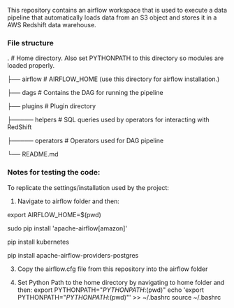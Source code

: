 This repository contains an airflow workspace that is used to execute a data pipeline that automatically loads data from an S3 object and stores it in a AWS Redshift data warehouse.

### File structure

.			      # Home directory. Also set PYTHONPATH to this directory so modules are loaded properly.

├── airflow                   # AIRFLOW_HOME (use this directory for airflow installation.)

├── dags                      # Contains the DAG for running the pipeline

├── plugins                   # Plugin directory

├───── helpers	              # SQL queries used by operators for interacting with RedShift

├───── operators              # Operators used for DAG pipeline

└── README.md

### Notes for testing the code:
To replicate the settings/installation used by the project:

1) Navigate to airflow folder and then:

export AIRFLOW_HOME=$(pwd)

sudo pip install 'apache-airflow[amazon]'

pip install kubernetes

pip install apache-airflow-providers-postgres 


3) Copy the airflow.cfg file from this repository into the airflow folder

4) Set Python Path to the home directory by navigating to home folder and then:
export PYTHONPATH="$PYTHONPATH:$(pwd)"
echo 'export PYTHONPATH="$PYTHONPATH:$(pwd)"' >> ~/.bashrc
source ~/.bashrc
